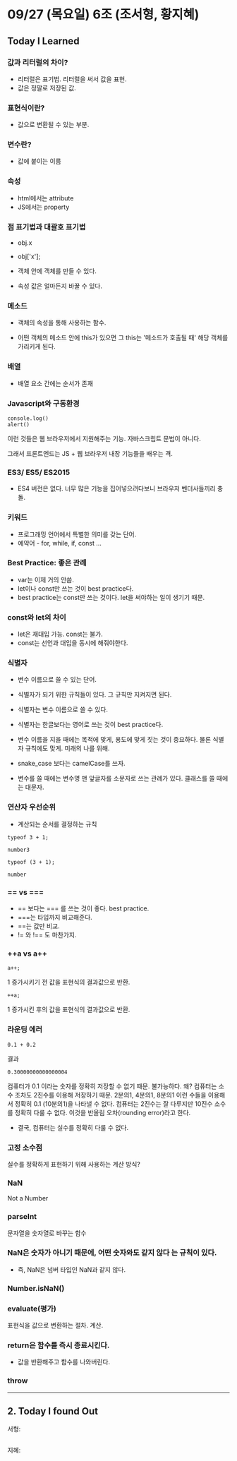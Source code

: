# 09/27 (목요일) 6조 (조서형, 황지혜)

## Today I Learned

### 값과 리터럴의 차이?
- 리터럴은 표기법. 리터럴을 써서 값을 표현.
- 값은 정말로 저장된 값.

### 표현식이란?
- 값으로 변환될 수 있는 부분.

### 변수란?
- 값에 붙이는 이름

### 속성
- html에서는 attribute
- JS에서는 property

### 점 표기법과 대괄호 표기법
- obj.x
- obj['x'];


- 객체 안에 객체를 만들 수 있다.
- 속성 값은 얼마든지 바꿀 수 있다.

### 메소드
- 객체의 속성을 통해 사용하는 함수.

- 어떤 객체의 메소드 안에 this가 있으면 그 this는 '메소드가 호출될 때' 해당 객체를 가리키게 된다.

### 배열
- 배열 요소 간에는 순서가 존재

### Javascript와 구동환경
```
console.log()
alert()
```
이런 것들은 웹 브라우저에서 지원해주는 기능. 자바스크립트 문법이 아니다.

그래서 프론트엔드는 JS + 웹 브라우저 내장 기능들을 배우는 격.

### ES3/ ES5/ ES2015
- ES4 버전은 없다. 너무 많은 기능을 집어넣으려다보니 브라우저 벤더사들끼리 충돌.

### 키워드
- 프로그래밍 언어에서 특별한 의미를 갖는 단어.
- 예약어 - for, while, if, const ...

### Best Practice: 좋은 관례
- var는 이제 거의 안씀.
- let이나 const만 쓰는 것이 best practice다.
- best practice는 const만 쓰는 것이다. let을 써야하는 일이 생기기 때문.

### const와 let의 차이
- let은 재대입 가능. const는 불가.
- const는 선언과 대입을 동시에 해줘야한다.

### 식별자
- 변수 이름으로 쓸 수 있는 단어.
- 식별자가 되기 위한 규칙들이 있다. 그 규칙만 지켜지면 된다.
- 식별자는 변수 이름으로 쓸 수 있다.
- 식별자는 한글보다는 영어로 쓰는 것이 best practice다.

- 변수 이름을 지을 때에는 목적에 맞게, 용도에 맞게 짓는 것이 중요하다. 물론 식별자 규칙에도 맞게. 미래의 나를 위해.

- snake_case 보다는 camelCase를 쓰자.
- 변수를 쓸 때에는 변수명 맨 앞글자를 소문자로 쓰는 관례가 있다. 클래스를 쓸 때에는 대문자.

### 연산자 우선순위
- 계산되는 순서를 결정하는 규칙

```
typeof 3 + 1;
```

```
number3
```

```
typeof (3 + 1);
```

```
number
```

### == vs ===
- == 보다는 === 를 쓰는 것이 좋다. best practice.
- ===는 타입까지 비교해준다.
- ==는 값만 비교.
- != 와 !== 도 마찬가지.

### ++a vs a++
```
a++;
```
1 증가시키기 전 값을 표현식의 결과값으로 반환.

```
++a;
```
1 증가시킨 후의 값을 표현식의 결과값으로 반환.


### 라운딩 에러

```
0.1 + 0.2
```
결과
```
0.30000000000000004
```
컴퓨터가 0.1 이라는 숫자를 정확히 저장할 수 없기 때문. 불가능하다. 왜?
컴퓨터는 소수 조차도 2진수를 이용해 저장하기 때문.
2분의1, 4분의1, 8분의1 이런 수들을 이용해서 정확히 0.1 (10분의1)을 나타낼 수 없다. 
컴퓨터는 2진수는 잘 다루지만 10진수 소수를 정확히 다룰 수 없다. 이것을 반올림 오차(rounding error)라고 한다.

- 결국, 컴퓨터는 실수를 정확히 다룰 수 없다.

### 고정 소수점
실수를 정확하게 표현하기 위해 사용하는 계산 방식?

### NaN
Not a Number

### parseInt
문자열을 숫자열로 바꾸는 함수

### NaN은 숫자가 아니기 때문에, 어떤 숫자와도 같지 않다 는 규칙이 있다.
- 즉, NaN은 넘버 타입인 NaN과 같지 않다.

### Number.isNaN()

### evaluate(평가)
표현식을 값으로 변환하는 절차. 계산.

### return은 함수를 즉시 종료시킨다.
- 값을 반환해주고 함수를 나와버린다.

### throw



---

## 2. Today I found Out

서형:
```

```

지혜:
```
```
